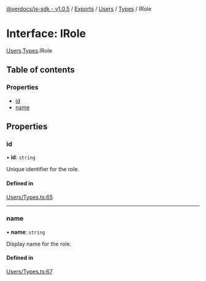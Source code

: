 [@verdocs/js-sdk - v1.0.5](../README.md) / [Exports](../modules.md) / [Users](../modules/Users.md) / [Types](../modules/Users.Types.md) / IRole

# Interface: IRole

[Users](../modules/Users.md).[Types](../modules/Users.Types.md).IRole

## Table of contents

### Properties

- [id](Users.Types.IRole.md#id)
- [name](Users.Types.IRole.md#name)

## Properties

### id

• **id**: `string`

Unique identifier for the role.

#### Defined in

[Users/Types.ts:65](https://github.com/Verdocs/js-sdk/blob/main/src/Users/Types.ts#L65)

___

### name

• **name**: `string`

Display name for the role.

#### Defined in

[Users/Types.ts:67](https://github.com/Verdocs/js-sdk/blob/main/src/Users/Types.ts#L67)
